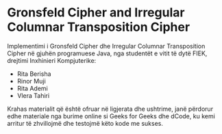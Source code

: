 # Gronsfeld Cipher and Irregular Columnar Transposition Cipher

Implementimi i Gronsfeld Cipher dhe Irregular Columnar Transposition Cipher në gjuhën programuese Java, nga studentët e vitit të dytë FIEK, drejtimi Inxhinieri Kompjuterike:
* Rita Berisha
* Rinor Muji
* Rita Ademi
* Vlera Tahiri

Krahas materialit që është ofruar në ligjerata dhe ushtrime, janë përdorur edhe materiale nga burime online si Geeks for Geeks dhe dCode, ku kemi arritur të zhvillojmë dhe testojmë këto kode me sukses.
